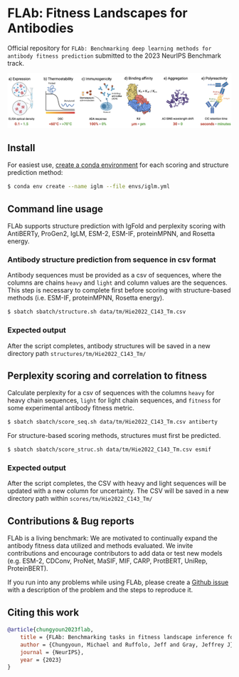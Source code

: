 # FLAb: Fitness Landscapes for Antibodies
Official repository for `FLAb: Benchmarking deep learning methods for antibody fitness prediction` submitted to the 2023 NeurIPS Benchmark track.

![Biophysical Properties](Fig_biophysical_properties.png)

## Install

For easiest use, [create a conda environment](https://docs.conda.io/projects/conda/en/latest/user-guide/tasks/manage-environments.html#creating-an-environment-with-commands) for each scoring and structure prediction method:

```bash
$ conda env create --name iglm --file envs/iglm.yml
```

## Command line usage

FLAb supports structure prediction with IgFold and perplexity scoring with AntiBERTy, ProGen2, IgLM, ESM-2, ESM-IF, proteinMPNN, and Rosetta energy.

### Antibody structure prediction from sequence in csv format

Antibody sequences must be provided as a csv of sequences, where the columns are chains `heavy` and `light` and column values are the sequences. This step is necessary to complete first before scoring with structure-based methods (i.e. ESM-IF, proteinMPNN, Rosetta energy).

```bash
$ sbatch sbatch/structure.sh data/tm/Hie2022_C143_Tm.csv 
```

### Expected output

After the script completes, antibody structures will be saved in a new directory path `structures/tm/Hie2022_C143_Tm/`

## Perplexity scoring and correlation to fitness

Calculate perplexity for a csv of sequences with the columns `heavy` for heavy chain sequences, `light` for light chain sequences, and `fitness` for some experimental antibody fitness metric.

```bash
$ sbatch sbatch/score_seq.sh data/tm/Hie2022_C143_Tm.csv antiberty
```

For structure-based scoring methods, structures must first be predicted.

```bash
$ sbatch sbatch/score_struc.sh data/tm/Hie2022_C143_Tm.csv esmif
```

### Expected output

After the script completes, the CSV with heavy and light sequences will be updated with a new column for uncertainty. The CSV will be saved in a new directory path within `scores/tm/Hie2022_C143_Tm/`

## Contributions & Bug reports

FLAb is a living benchmark: We are motivated to continually expand the antibody fitness data utilized and methods evaluated. We invite contributions and encourage contributors to add data or test new models (e.g. ESM-2, CDConv, ProNet, MaSIF, MIF, CARP, ProtBERT, UniRep, ProteinBERT).

If you run into any problems while using FLAb, please create a [Github issue](https://github.com/Graylab/FLAb/issues) with a description of the problem and the steps to reproduce it.

## Citing this work

```bibtex
@article{chungyoun2023flab,
    title = {FLAb: Benchmarking tasks in fitness landscape inference for antibodies},
    author = {Chungyoun, Michael and Ruffolo, Jeff and Gray, Jeffrey J},
    journal = {NeurIPS},
    year = {2023}
}
```
